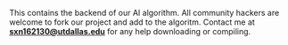 This contains the backend of our AI algorithm. All community hackers are welcome to fork our project and add to the algoritm. Contact me at <b>sxn162130@utdallas.edu</b> for any help downloading or compiling.
